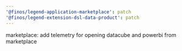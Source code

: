```yaml
---
'@finos/legend-application-marketplace': patch
'@finos/legend-extension-dsl-data-product': patch
---
```


marketplace: add telemetry for opening datacube and powerbi from marketplace
